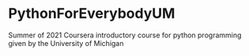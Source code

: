 # PythonForEverybodyUM
Summer of 2021 Coursera introductory course for python programming given by the University of Michigan
